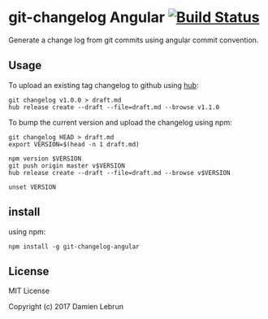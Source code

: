 # git-changelog Angular [![Build Status](https://travis-ci.org/dinoboff/git-changelog-angular.svg?branch=master)](https://travis-ci.org/dinoboff/git-changelog-angular)

Generate a change log from git commits using angular commit convention.

## Usage

To upload an existing tag changelog to github using [hub]:

```
git changelog v1.0.0 > draft.md
hub release create --draft --file=draft.md --browse v1.1.0
```

To bump the current version and upload the changelog using npm:
```
git changelog HEAD > draft.md
export VERSION=$(head -n 1 draft.md)

npm version $VERSION
git push origin master v$VERSION
hub release create --draft --file=draft.md --browse v$VERSION

unset VERSION
```

## install

using npm:

```
npm install -g git-changelog-angular
```

## License

MIT License

Copyright (c) 2017 Damien Lebrun


[hub]: https://github.com/github/hub#installation
